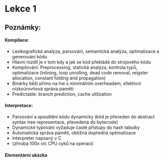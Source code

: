 # Lekce 1


## Poznámky:

#### Kompilace:

- Lexikografická analýza, parsování, semantická analýza, optimalizace a generování kódu
- Hlavní rozdíl je v tom kdy a jak se kód překládá do strojového kódu
- Kompilování: Preprocessing, statická analýza, kontrola typů, optimalizace (inlining, loop unrolling, dead code removal, reigster allocation, constant folding and propagation)
- Binárky běží přímo na hw s minimálním overheadem, efektivní nízkoúrovňová správa paměti
- Predictable: branch prediction, cache utilization

#### Interpretace:

- Parsování a spouštění kódu dynamicky (kód je převeden do abstract syntax tree representace, převedena do bytecode)
- Dynamické typování vyžaduje časté přístupy do hash tabulky
- Automatická správa paměti, obtížná dopředná optimalizace
- Interpreter napsaný v C
- (zhruba 100x víc CPU cyků na operaci)

#### Elementární ukázka
